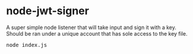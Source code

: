 # node-jwt-signer

A super simple node listener that will take input and sign it with a key. Should be ran under a unique account that has sole access to the key file. 

<pre>node index.js</pre>
